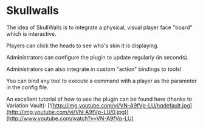 Skullwalls
==========

The idea of SkullWalls is to integrate a physical, visual player face "board" which is interactive. 

Players can click the heads to see who's skin it is displaying. 

Administrators can configure the plugin to update regularly (in seconds). 

Administrators can also integrate in custom "action" bindings to tools!

You can bind any tool to execute a command with a player as the parameter in the config file. 

An excellent tutorial of how to use the plugin can be found here (thanks to Variation Vault):
[![http://img.youtube.com/vi/VN-A9fVp-LU/hqdefault.jpg](http://img.youtube.com/vi/VN-A9fVp-LU/0.jpg)](http://www.youtube.com/watch?v=VN-A9fVp-LU)
